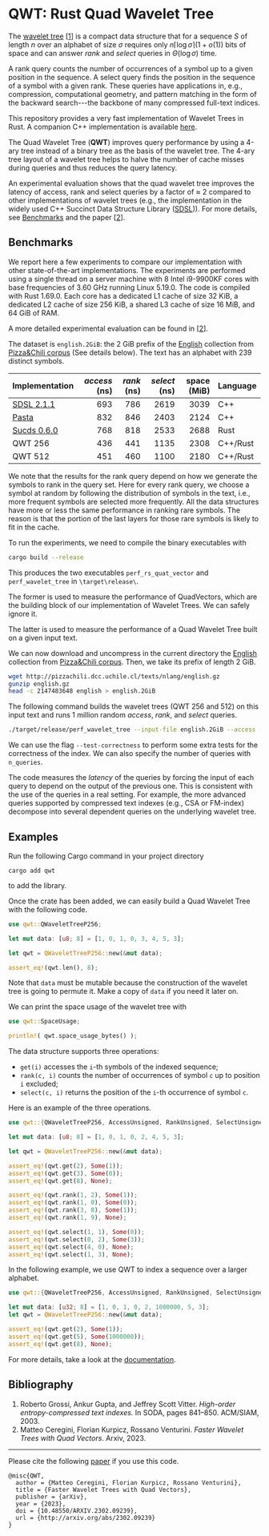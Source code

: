 # QWT: Rust Quad Wavelet Tree

The [wavelet tree](https://en.wikipedia.org/wiki/Wavelet_Tree) [[1](#bib)] is a compact data structure that for a sequence $S$ of length $n$ over an alphabet of size $\sigma$ requires only $n\lceil\log \sigma \rceil (1+o(1))$ bits of space and can answer *rank* and *select* queries in $\Theta(\log \sigma)$ time.

A rank query counts the number of occurrences of a symbol up to a given position in the sequence. A select query finds the position in the sequence of a symbol with a given rank. These queries have applications in, e.g., compression, computational geometry, and pattern matching in the form of the backward search---the backbone of many compressed full-text indices.

This repository provides a very fast implementation of Wavelet Trees in Rust. A companion C++ implementation is available [here](https://github.com/MatteoCeregini/quad-wavelet-tree).

The Quad Wavelet Tree (**QWT**) improves query performance by using a 4-ary tree instead of a binary tree as the basis of the wavelet tree. The 4-ary tree layout of a wavelet tree helps to halve the number of cache misses during queries and thus reduces the query latency.

An experimental evaluation shows that the quad wavelet tree improves the latency of access, rank and select queries by a factor of $\approx$ 2 compared to other implementations of wavelet trees (e.g., the implementation in the widely used C++ Succinct Data Structure Library ([SDSL](https://github.com/simongog/sdsl-lite))). For more details, see [Benchmarks](#bench) and the paper [[2](#bib)].

## <a name="bench">Benchmarks</a>
We report here a few experiments to compare our implementation with other state-of-the-art implementations.
The experiments are performed using a single thread on a server machine with 8 Intel i9-9900KF cores with base frequencies of 3.60 GHz running Linux 5.19.0. The code is compiled with Rust 1.69.0. Each core has a dedicated L1 cache of size 32 KiB, a dedicated L2 cache of size 256 KiB, a shared L3 cache of size 16 MiB, and 64 GiB of RAM.

A more detailed experimental evaluation can be found in [[2](#bib)].

The dataset is `english.2GiB`: the 2 GiB prefix of the [English](http://pizzachili.dcc.uchile.cl/texts/nlang/english.gz) collection from [Pizza&Chili corpus](http://pizzachili.dcc.uchile.cl/) (See details below). The text has an alphabet with 239 distinct symbols.

| Implementation                                  | *access* (ns) | *rank* (ns) | *select* (ns) | space (MiB) | Language |
| :-------------------------------------------- | ------------: | ----------: | ------------: | ----------: | :---------- |
| [SDSL 2.1.1](https://github.com/simongog/sdsl-lite) |           693 |         786 |          2619 |        3039 | C++ |
| [Pasta](https://github.com/pasta-toolbox)     |           832 |         846 |          2403 |        2124 | C++ |
| [Sucds 0.6.0](https://github.com/kampersanda/sucds) |           768 |         818 |          2533 |        2688 | Rust |
| QWT 256                                       |           436 |         441 |          1135 |        2308 | C++/Rust |
| QWT 512                                       |           451 |         460 |          1100 |        2180 | C++/Rust |

We note that the results for the rank query depend on how we generate the symbols to rank in the query set. Here for every rank query, we choose a symbol at random by following the distribution of symbols in the text, i.e., more frequent symbols are selected more frequently. All the data structures have more or less the same performance in ranking rare symbols. The reason is that the portion of the last layers for those rare symbols is likely to fit in the cache.

To run the experiments, we need to compile the binary executables with
```bash
cargo build --release
```

This produces the two executables `perf_rs_quat_vector` and `perf_wavelet_tree` in `\target\release\`.

The former is used to measure the performance of QuadVectors, which are the building block of our implementation of Wavelet Trees. We can safely ignore it.

The latter is used to measure the performance of a Quad Wavelet Tree built on a given input text.

We can now download and uncompress in the current directory the [English](http://pizzachili.dcc.uchile.cl/texts/nlang/english.gz) collection from [Pizza&Chili corpus](http://pizzachili.dcc.uchile.cl/). Then, we take its prefix of length 2 GiB.

```bash
wget http://pizzachili.dcc.uchile.cl/texts/nlang/english.gz
gunzip english.gz
head -c 2147483648 english > english.2GiB
```

The following command builds the wavelet trees (QWT 256 and 512) on this input text and runs 1 million random *access*, *rank*, and *select* queries.

```bash
./target/release/perf_wavelet_tree --input-file english.2GiB --access --rank --select
```

We can use the flag `--test-correctness` to perform some extra tests for the correctness of the index. We can also specify the number of queries with `n_queries`.

The code measures the *latency* of the queries by forcing the input of each query to depend on the output of the previous one. This is consistent with the use of the queries in a real setting. For example, the more advanced queries supported by compressed text indexes (e.g., CSA or FM-index) decompose into several dependent queries on the underlying wavelet tree.

## Examples

Run the following Cargo command in your project directory

```
cargo add qwt
```

to add the library.

Once the crate has been added, we can easily build a Quad Wavelet Tree with the following code. 

```rust
use qwt::QWaveletTreeP256;

let mut data: [u8; 8] = [1, 0, 1, 0, 3, 4, 5, 3];

let qwt = QWaveletTreeP256::new(&mut data);

assert_eq!(qwt.len(), 8);
```

Note that ```data``` must be mutable because the construction of the wavelet tree is going to permute it. Make a copy of ```data``` if you need it later on.

We can print the space usage of the wavelet tree with 

```rust
use qwt::SpaceUsage;

println!( qwt.space_usage_bytes() );
```

The data structure supports three operations:
- `get(i)` accesses the `i`-th symbols of the indexed sequence;
- `rank(c, i)` counts the number of occurrences of symbol `c` up to position `i` excluded;
- `select(c, i)` returns the position of the `i`-th occurrence of symbol `c`.

Here is an example of the three operations.

```rust
use qwt::{QWaveletTreeP256, AccessUnsigned, RankUnsigned, SelectUnsigned};

let mut data: [u8; 8] = [1, 0, 1, 0, 2, 4, 5, 3];

let qwt = QWaveletTreeP256::new(&mut data);

assert_eq!(qwt.get(2), Some(1));
assert_eq!(qwt.get(3), Some(0));
assert_eq!(qwt.get(8), None);

assert_eq!(qwt.rank(1, 2), Some(1));
assert_eq!(qwt.rank(1, 0), Some(0));
assert_eq!(qwt.rank(3, 8), Some(1));
assert_eq!(qwt.rank(1, 9), None);

assert_eq!(qwt.select(1, 1), Some(0));
assert_eq!(qwt.select(0, 2), Some(3));
assert_eq!(qwt.select(4, 0), None);
assert_eq!(qwt.select(1, 3), None);
```

In the following example, we use QWT to index a sequence over a larger alphabet.

```rust
use qwt::{QWaveletTreeP256, AccessUnsigned, RankUnsigned, SelectUnsigned};

let mut data: [u32; 8] = [1, 0, 1, 0, 2, 1000000, 5, 3];
let qwt = QWaveletTreeP256::new(&mut data);

assert_eq!(qwt.get(2), Some(1));
assert_eq!(qwt.get(5), Some(1000000));
assert_eq!(qwt.get(8), None);
```

For more details, take a look at the [documentation](https://docs.rs/qwt/latest/qwt/).

## <a name="bib">Bibliography</a>
1. Roberto Grossi, Ankur Gupta, and Jeffrey Scott Vitter. *High-order entropy-compressed text indexes.* In SODA, pages 841–850. ACM/SIAM, 2003.
2. Matteo Ceregini, Florian Kurpicz, Rossano Venturini. *Faster Wavelet Trees with Quad Vectors*. Arxiv, 2023.
----

Please cite the following [paper](http://arxiv.org/abs/2302.09239) if you use this code.

```
@misc{QWT,
  author = {Matteo Ceregini, Florian Kurpicz, Rossano Venturini},
  title = {Faster Wavelet Trees with Quad Vectors},
  publisher = {arXiv},
  year = {2023},
  doi = {10.48550/ARXIV.2302.09239},
  url = {http://arxiv.org/abs/2302.09239}
}
```
